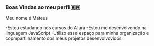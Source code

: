 ### Boas Vindas ao meu perfil🇧🇷

Meu nome é Mateus

-Estou estudando nos cursos do Alura
-Estou me desenvolvendo na linguagem JavaScript
-Utilizo esse espaço para minha organização e copmpartilhamento dos meus projetos desenvolvovidos

